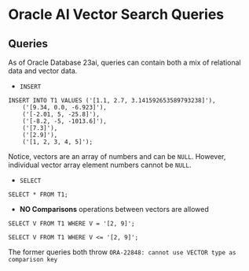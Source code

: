 # Oracle AI Vector Search Queries

## Queries

As of Oracle Database 23ai, queries can contain both a mix of relational data and vector data.

- `INSERT` 
```oraclesqlplus
INSERT INTO T1 VALUES ('[1.1, 2.7, 3.141592653589793238]'),
    ('[9.34, 0.0, -6.923]'),
    ('[-2.01, 5, -25.8]'),
    ('[-8.2, -5, -1013.6]'),
    ('[7.3]'),
    ('[2.9]'),
    ('[1, 2, 3, 4, 5]');
```

Notice, vectors are an array of numbers and can be `NULL`. However, individual vector array element numbers cannot
be `NULL`.

- `SELECT`
```oracle
SELECT * FROM T1;
```

- **NO Comparisons** operations between vectors are allowed

```oracle
SELECT V FROM T1 WHERE V = '[2, 9]';
```

```oracle
SELECT V FROM T1 WHERE V <= '[2, 9]';
```

The former queries both throw `ORA-22848: cannot use VECTOR type as comparison key`